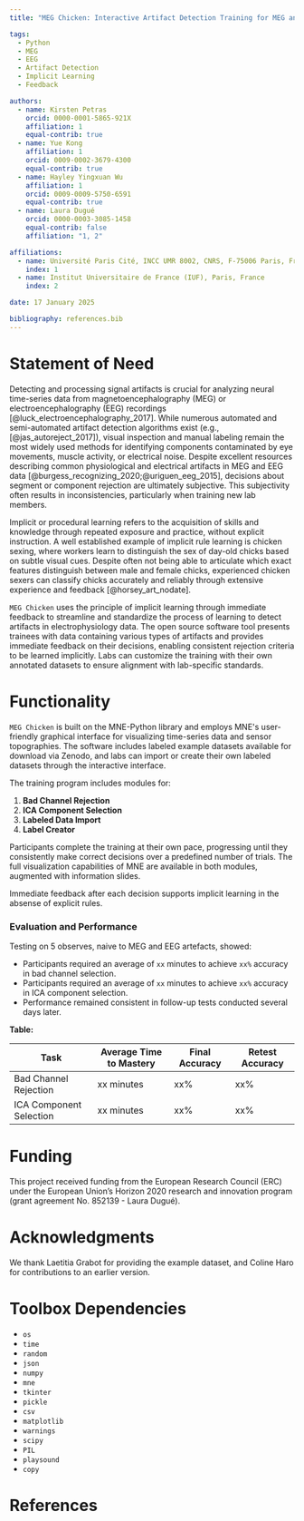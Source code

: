 ```yaml
---
title: "MEG Chicken: Interactive Artifact Detection Training for MEG and EEG data"

tags:
  - Python
  - MEG
  - EEG
  - Artifact Detection
  - Implicit Learning
  - Feedback

authors:
  - name: Kirsten Petras
    orcid: 0000-0001-5865-921X
    affiliation: 1
    equal-contrib: true 
  - name: Yue Kong
    affiliation: 1
    orcid: 0009-0002-3679-4300
    equal-contrib: true
  - name: Hayley Yingxuan Wu
    affiliation: 1
    orcid: 0009-0009-5750-6591
    equal-contrib: true
  - name: Laura Dugué
    orcid: 0000-0003-3085-1458
    equal-contrib: false
    affiliation: "1, 2"

affiliations:
  - name: Université Paris Cité, INCC UMR 8002, CNRS, F-75006 Paris, France
    index: 1
  - name: Institut Universitaire de France (IUF), Paris, France
    index: 2

date: 17 January 2025

bibliography: references.bib
---
```


# Statement of Need

Detecting and processing signal artifacts is crucial for analyzing neural time-series data from  magnetoencephalography (MEG) or electroencephalography (EEG) recordings [@luck_electroencephalography_2017]. While numerous automated and semi-automated artifact detection algorithms exist (e.g., [@jas_autoreject_2017]), visual inspection and manual labeling remain the most widely used methods for identifying components contaminated by eye movements, muscle activity, or electrical noise. Despite excellent resources describing common physiological and electrical artifacts in MEG and EEG data [@burgess_recognizing_2020;@uriguen_eeg_2015], decisions about segment or component rejection are ultimately subjective. This subjectivity often results in inconsistencies, particularly when training new lab members.

Implicit or procedural learning refers to the acquisition of skills and knowledge through repeated exposure and practice, without explicit instruction. A well established example of implicit rule learning is chicken sexing, where workers learn to distinguish the sex of day-old chicks based on subtle visual cues. Despite often not being able to articulate which exact features distinguish between male and female chicks, experienced chicken sexers can classify chicks accurately and reliably through extensive experience and feedback [@horsey_art_nodate]. 

`MEG Chicken` uses the principle of implicit learning through immediate feedback to streamline and standardize the process of learning to detect artifacts in electrophysiology data. The open source software tool presents trainees with data containing various types of artifacts and provides immediate feedback on their decisions, enabling consistent rejection criteria to be learned implicitly. 
Labs can customize the training with their own annotated datasets to ensure alignment with lab-specific standards.

# Functionality

`MEG Chicken` is built on the MNE-Python library and employs MNE's user-friendly graphical interface for visualizing time-series data and sensor topographies. The software includes labeled example datasets available for download via Zenodo, and labs can import or create their own labeled datasets through the interactive interface.

The training program includes modules for:

1. **Bad Channel Rejection**
2. **ICA Component Selection**
3. **Labeled Data Import**
4. **Label Creator**

Participants complete the training at their own pace, progressing until they consistently make correct decisions over a predefined number of trials. The full visualization capabilities of MNE are available in both modules, augmented with information slides.

Immediate feedback after each decision supports implicit learning in the absense of explicit rules.

### Evaluation and Performance

Testing on 5 observes, naive to MEG and EEG artefacts, showed:
- Participants required an average of `xx` minutes to achieve `xx%` accuracy in bad channel selection.
- Participants required an average of `xx` minutes to achieve `xx%` accuracy in ICA component selection.
- Performance remained consistent in follow-up tests conducted several days later.

**Table:**

| Task                   | Average Time to Mastery | Final Accuracy | Retest Accuracy |
|------------------------|-------------------------|----------------|-----------------|
| Bad Channel Rejection  | xx minutes              | xx%            | xx%             |
| ICA Component Selection| xx minutes              | xx%            | xx%             |

# Funding

This project received funding from the European Research Council (ERC) under the European Union’s Horizon 2020 research and innovation program (grant agreement No. 852139 - Laura Dugué).

# Acknowledgments

We thank Laetitia Grabot for providing the example dataset, and Coline Haro for contributions to an earlier version.

# Toolbox Dependencies

- `os`
- `time`
- `random`
- `json`
- `numpy`
- `mne`
- `tkinter`
- `pickle`
- `csv`
- `matplotlib`
- `warnings`
- `scipy`
- `PIL`
- `playsound`
- `copy`

# References 
